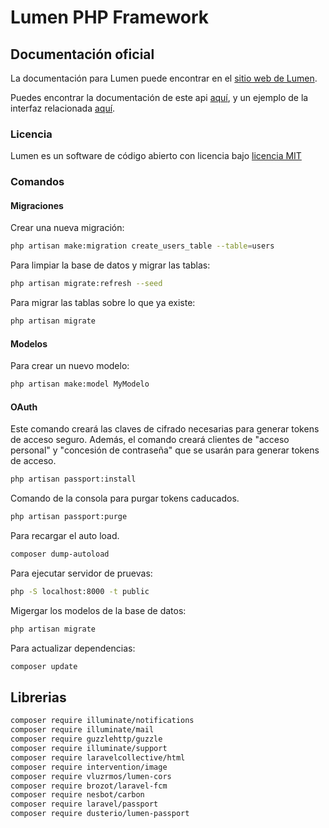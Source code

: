 # Lumen PHP Framework

## Documentación oficial

La documentación para Lumen puede encontrar en el [sitio web de Lumen](http://lumen.laravel.com/docs).

Puedes encontrar la documentación de este api [aquí](https://lozoya.biz/respet-api-docs/), y un ejemplo de la interfaz relacionada [aquí](https://lozoya.biz/respet).

### Licencia

Lumen es un software de código abierto con licencia bajo [licencia MIT](http://opensource.org/licenses/MIT)

### Comandos

#### Migraciones

Crear una nueva migración:

```bash
php artisan make:migration create_users_table --table=users
```

Para limpiar la base de datos y migrar las tablas:

```bash
php artisan migrate:refresh --seed
```

Para migrar las tablas sobre lo que ya existe:

```bash
php artisan migrate
```

#### Modelos

Para crear un nuevo modelo:

```bash
php artisan make:model MyModelo
```

#### OAuth

Este comando creará las claves de cifrado necesarias para generar tokens de acceso seguro. Además, el comando creará clientes de "acceso personal" y "concesión de contraseña" que se usarán para generar tokens de acceso.

```bash
php artisan passport:install
```

Comando de la consola para purgar tokens caducados.

```bash
php artisan passport:purge
```

Para recargar el auto load.

```bash
composer dump-autoload
```

Para ejecutar servidor de pruevas:

```bash
php -S localhost:8000 -t public
```

Migergar los modelos de la base de datos:

```bash
php artisan migrate
```

Para actualizar dependencias:

```bash
composer update
```

## Librerias

```bash
composer require illuminate/notifications
composer require illuminate/mail
composer require guzzlehttp/guzzle
composer require illuminate/support
composer require laravelcollective/html
composer require intervention/image
composer require vluzrmos/lumen-cors
composer require brozot/laravel-fcm
composer require nesbot/carbon
composer require laravel/passport
composer require dusterio/lumen-passport
```

